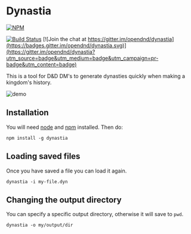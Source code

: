 # Dynastia

[![NPM](https://nodei.co/npm/dynastia.png?downloads=true&stars=true)](https://nodei.co/npm/dynastia/) 

[![Build Status](https://travis-ci.org/opendnd/dynastia.svg?branch=master)](https://travis-ci.org/opendnd/dynastia) [![Join the chat at https://gitter.im/opendnd/dynastia](https://badges.gitter.im/opendnd/dynastia.svg)](https://gitter.im/opendnd/dynastia?utm_source=badge&utm_medium=badge&utm_campaign=pr-badge&utm_content=badge)

This is a tool for D&D DM's to generate dynasties quickly when making a kingdom's history.

![demo](doc/demo.gif)

## Installation

You will need [node](https://nodejs.org/en/) and [npm](https://www.npmjs.com/) installed. Then do:

`npm install -g dynastia`

## Loading saved files

Once you have saved a file you can load it again.

`dynastia -i my-file.dyn`

## Changing the output directory

You can specify a specific output directory, otherwise it will save to `pwd`.

`dynastia -o my/output/dir`